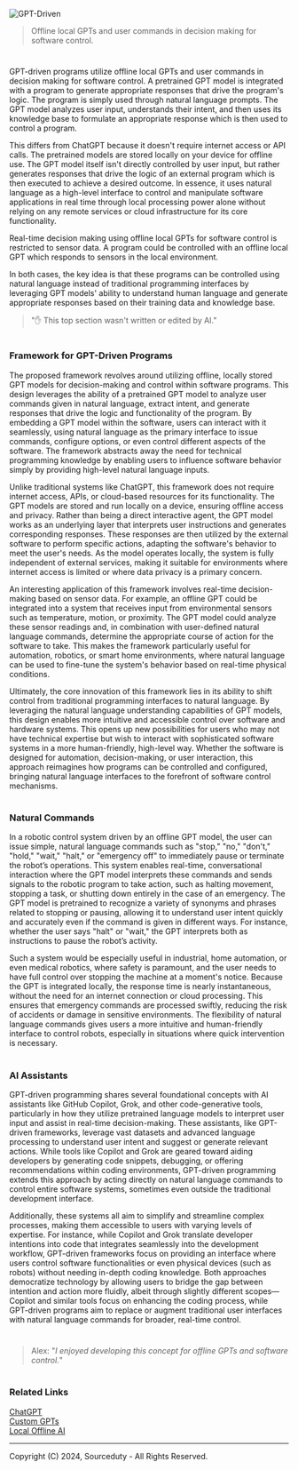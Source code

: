 ![GPT-Driven](https://github.com/user-attachments/assets/334a08c3-f80f-4efb-96a4-cdd51ab0419e)

> Offline local GPTs and user commands in decision making for software control.
#

GPT-driven programs utilize offline local GPTs and user commands in decision making for software control. A pretrained GPT model is integrated with a program to generate appropriate responses that drive the program's logic. The program is simply used through natural language prompts. The GPT model analyzes user input, understands their intent, and then uses its knowledge base to formulate an appropriate response which is then used to control a program.

This differs from ChatGPT because it doesn't require internet access or API calls. The pretrained models are stored locally on your device for offline use. The GPT model itself isn't directly controlled by user input, but rather generates responses that drive the logic of an external program which is then executed to achieve a desired outcome. In essence, it uses natural language as a high-level interface to control and manipulate software applications in real time through local processing power alone without relying on any remote services or cloud infrastructure for its core functionality.

Real-time decision making using offline local GPTs for software control is restricted to sensor data. A program could be controlled with an offline local GPT which responds to sensors in the local environment. 

In both cases, the key idea is that these programs can be controlled using natural language instead of traditional programming interfaces by leveraging GPT models' ability to understand human language and generate appropriate responses based on their training data and knowledge base.

> "✋ This top section wasn't written or edited by AI."

#
### Framework for GPT-Driven Programs

The proposed framework revolves around utilizing offline, locally stored GPT models for decision-making and control within software programs. This design leverages the ability of a pretrained GPT model to analyze user commands given in natural language, extract intent, and generate responses that drive the logic and functionality of the program. By embedding a GPT model within the software, users can interact with it seamlessly, using natural language as the primary interface to issue commands, configure options, or even control different aspects of the software. The framework abstracts away the need for technical programming knowledge by enabling users to influence software behavior simply by providing high-level natural language inputs.

Unlike traditional systems like ChatGPT, this framework does not require internet access, APIs, or cloud-based resources for its functionality. The GPT models are stored and run locally on a device, ensuring offline access and privacy. Rather than being a direct interactive agent, the GPT model works as an underlying layer that interprets user instructions and generates corresponding responses. These responses are then utilized by the external software to perform specific actions, adapting the software's behavior to meet the user's needs. As the model operates locally, the system is fully independent of external services, making it suitable for environments where internet access is limited or where data privacy is a primary concern.

An interesting application of this framework involves real-time decision-making based on sensor data. For example, an offline GPT could be integrated into a system that receives input from environmental sensors such as temperature, motion, or proximity. The GPT model could analyze these sensor readings and, in combination with user-defined natural language commands, determine the appropriate course of action for the software to take. This makes the framework particularly useful for automation, robotics, or smart home environments, where natural language can be used to fine-tune the system's behavior based on real-time physical conditions.

Ultimately, the core innovation of this framework lies in its ability to shift control from traditional programming interfaces to natural language. By leveraging the natural language understanding capabilities of GPT models, this design enables more intuitive and accessible control over software and hardware systems. This opens up new possibilities for users who may not have technical expertise but wish to interact with sophisticated software systems in a more human-friendly, high-level way. Whether the software is designed for automation, decision-making, or user interaction, this approach reimagines how programs can be controlled and configured, bringing natural language interfaces to the forefront of software control mechanisms.

#
### Natural Commands

In a robotic control system driven by an offline GPT model, the user can issue simple, natural language commands such as "stop," "no," "don't," "hold," "wait," "halt," or "emergency off" to immediately pause or terminate the robot’s operations. This system enables real-time, conversational interaction where the GPT model interprets these commands and sends signals to the robotic program to take action, such as halting movement, stopping a task, or shutting down entirely in the case of an emergency. The GPT model is pretrained to recognize a variety of synonyms and phrases related to stopping or pausing, allowing it to understand user intent quickly and accurately even if the command is given in different ways. For instance, whether the user says "halt" or "wait," the GPT interprets both as instructions to pause the robot’s activity.

Such a system would be especially useful in industrial, home automation, or even medical robotics, where safety is paramount, and the user needs to have full control over stopping the machine at a moment's notice. Because the GPT is integrated locally, the response time is nearly instantaneous, without the need for an internet connection or cloud processing. This ensures that emergency commands are processed swiftly, reducing the risk of accidents or damage in sensitive environments. The flexibility of natural language commands gives users a more intuitive and human-friendly interface to control robots, especially in situations where quick intervention is necessary.

#
### AI Assistants

GPT-driven programming shares several foundational concepts with AI assistants like GitHub Copilot, Grok, and other code-generative tools, particularly in how they utilize pretrained language models to interpret user input and assist in real-time decision-making. These assistants, like GPT-driven frameworks, leverage vast datasets and advanced language processing to understand user intent and suggest or generate relevant actions. While tools like Copilot and Grok are geared toward aiding developers by generating code snippets, debugging, or offering recommendations within coding environments, GPT-driven programming extends this approach by acting directly on natural language commands to control entire software systems, sometimes even outside the traditional development interface.

Additionally, these systems all aim to simplify and streamline complex processes, making them accessible to users with varying levels of expertise. For instance, while Copilot and Grok translate developer intentions into code that integrates seamlessly into the development workflow, GPT-driven frameworks focus on providing an interface where users control software functionalities or even physical devices (such as robots) without needing in-depth coding knowledge. Both approaches democratize technology by allowing users to bridge the gap between intention and action more fluidly, albeit through slightly different scopes—Copilot and similar tools focus on enhancing the coding process, while GPT-driven programs aim to replace or augment traditional user interfaces with natural language commands for broader, real-time control.

#

> Alex: "*I enjoyed developing this concept for offline GPTs and software control.*"

#
### Related Links

[ChatGPT](https://github.com/sourceduty/ChatGPT)
<br>
[Custom GPTs](https://github.com/sourceduty/Custom_GPTs)
<br>
[Local Offline AI](https://github.com/sourceduty/Local_Offline_AI)

***
Copyright (C) 2024, Sourceduty - All Rights Reserved.
